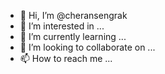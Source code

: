 - 👋 Hi, I’m @cheransengrak
- 👀 I’m interested in ...
- 🌱 I’m currently learning ...
- 💞️ I’m looking to collaborate on ...
- 📫 How to reach me ...

<!---
cheransengrak/cheransengrak is a ✨ special ✨ repository because its `README.md` (this file) appears on your GitHub profile.
You can click the Preview link to take a look at your changes.
--->
